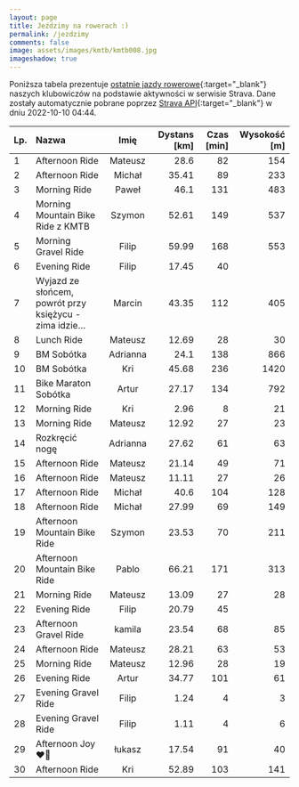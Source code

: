 ```yaml
---
layout: page
title: Jeździmy na rowerach :)
permalink: /jezdzimy
comments: false
image: assets/images/kmtb/kmtb008.jpg
imageshadow: true
---
```


Poniższa tabela prezentuje [ostatnie jazdy rowerowe](https://www.strava.com/clubs/336381){:target="_blank"} naszych klubowiczów na podstawie aktywności w serwisie Strava. Dane zostały automatycznie pobrane poprzez [Strava API](https://developers.strava.com/docs/reference/#api-Clubs-getClubActivitiesById){:target="_blank"} w dniu 2022-10-10 04:44.

Lp. | Nazwa | Imię | Dystans [km] | Czas [min] | Wysokość [m]
:--- | :--- | :---: | ---: | ---: | ---:
1|Afternoon Ride|Mateusz|28.6|82|154
2|Afternoon Ride|Michał|35.41|89|233
3|Morning Ride|Paweł|46.1|131|483
4|Morning Mountain Bike Ride z KMTB|Szymon|52.61|149|537
5|Morning Gravel Ride|Filip|59.99|168|553
6|Evening Ride|Filip|17.45|40|
7|Wyjazd ze słońcem, powrót przy księżycu - zima idzie…|Marcin|43.35|112|405
8|Lunch Ride|Mateusz|12.69|28|30
9|BM Sobótka |Adrianna|24.1|138|866
10|BM Sobótka |Kri|45.68|236|1420
11|Bike Maraton Sobótka|Artur|27.17|134|792
12|Morning Ride|Kri|2.96|8|21
13|Morning Ride|Mateusz|12.92|27|23
14|Rozkręcić nogę|Adrianna|27.62|61|63
15|Afternoon Ride|Mateusz|21.14|49|71
16|Afternoon Ride|Mateusz|11.11|27|26
17|Afternoon Ride|Michał|40.6|104|128
18|Afternoon Ride|Michał|27.99|69|149
19|Afternoon Mountain Bike Ride|Szymon|23.53|70|211
20|Afternoon Mountain Bike Ride|Pablo|66.21|171|313
21|Morning Ride|Mateusz|13.09|27|28
22|Evening Ride|Filip|20.79|45|
23|Afternoon Gravel Ride|kamila|23.54|68|85
24|Afternoon Ride|Mateusz|28.21|63|53
25|Morning Ride|Mateusz|12.96|28|19
26|Evening Ride|Artur|34.77|101|61
27|Evening Gravel Ride|Filip|1.24|4|3
28|Evening Gravel Ride|Filip|1.11|4|6
29|Afternoon Joy❤️‍🔥|łukasz|17.54|91|40
30|Afternoon Ride|Kri|52.89|103|141
